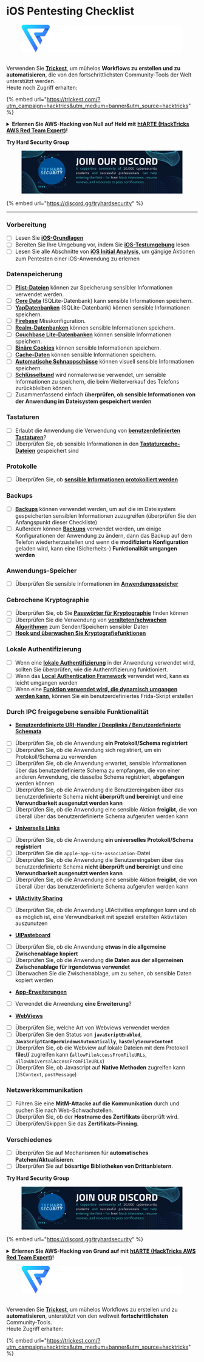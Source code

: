 # iOS Pentesting Checklist

<figure><img src="../.gitbook/assets/image (3) (1) (1) (1) (1) (1).png" alt=""><figcaption></figcaption></figure>

\
Verwenden Sie [**Trickest**](https://trickest.com/?utm_campaign=hacktrics&utm_medium=banner&utm_source=hacktricks), um mühelos **Workflows zu erstellen und zu automatisieren**, die von den fortschrittlichsten Community-Tools der Welt unterstützt werden.\
Heute noch Zugriff erhalten:

{% embed url="https://trickest.com/?utm_campaign=hacktrics&utm_medium=banner&utm_source=hacktricks" %}

<details>

<summary><strong>Erlernen Sie AWS-Hacking von Null auf Held mit</strong> <a href="https://training.hacktricks.xyz/courses/arte"><strong>htARTE (HackTricks AWS Red Team Expert)</strong></a><strong>!</strong></summary>

Andere Möglichkeiten, HackTricks zu unterstützen:

* Wenn Sie Ihr **Unternehmen in HackTricks beworben sehen möchten** oder **HackTricks im PDF-Format herunterladen möchten**, überprüfen Sie die [**ABONNEMENTPLÄNE**](https://github.com/sponsors/carlospolop)!
* Holen Sie sich das [**offizielle PEASS & HackTricks-Merchandise**](https://peass.creator-spring.com)
* Entdecken Sie [**The PEASS Family**](https://opensea.io/collection/the-peass-family), unsere Sammlung exklusiver [**NFTs**](https://opensea.io/collection/the-peass-family)
* **Treten Sie der** 💬 [**Discord-Gruppe**](https://discord.gg/hRep4RUj7f) oder der [**Telegramm-Gruppe**](https://t.me/peass) bei oder **folgen** Sie uns auf **Twitter** 🐦 [**@carlospolopm**](https://twitter.com/hacktricks_live)**.**
* **Teilen Sie Ihre Hacking-Tricks, indem Sie PRs an die** [**HackTricks**](https://github.com/carlospolop/hacktricks) und [**HackTricks Cloud**](https://github.com/carlospolop/hacktricks-cloud) Github-Repositorys einreichen.

</details>

**Try Hard Security Group**

<figure><img src="../.gitbook/assets/telegram-cloud-document-1-5159108904864449420.jpg" alt=""><figcaption></figcaption></figure>

{% embed url="https://discord.gg/tryhardsecurity" %}

***

### Vorbereitung

* [ ] Lesen Sie [**iOS-Grundlagen**](ios-pentesting/ios-basics.md)
* [ ] Bereiten Sie Ihre Umgebung vor, indem Sie [**iOS-Testumgebung**](ios-pentesting/ios-testing-environment.md) lesen
* [ ] Lesen Sie alle Abschnitte von [**iOS Initial Analysis**](ios-pentesting/#initial-analysis), um gängige Aktionen zum Pentesten einer iOS-Anwendung zu erlernen

### Datenspeicherung

* [ ] [**Plist-Dateien**](ios-pentesting/#plist) können zur Speicherung sensibler Informationen verwendet werden.
* [ ] [**Core Data**](ios-pentesting/#core-data) (SQLite-Datenbank) kann sensible Informationen speichern.
* [ ] [**YapDatenbanken**](ios-pentesting/#yapdatabase) (SQLite-Datenbank) können sensible Informationen speichern.
* [ ] [**Firebase**](ios-pentesting/#firebase-real-time-databases) Misskonfiguration.
* [ ] [**Realm-Datenbanken**](ios-pentesting/#realm-databases) können sensible Informationen speichern.
* [ ] [**Couchbase Lite-Datenbanken**](ios-pentesting/#couchbase-lite-databases) können sensible Informationen speichern.
* [ ] [**Binäre Cookies**](ios-pentesting/#cookies) können sensible Informationen speichern.
* [ ] [**Cache-Daten**](ios-pentesting/#cache) können sensible Informationen speichern.
* [ ] [**Automatische Schnappschüsse**](ios-pentesting/#snapshots) können visuell sensible Informationen speichern.
* [ ] [**Schlüsselbund**](ios-pentesting/#keychain) wird normalerweise verwendet, um sensible Informationen zu speichern, die beim Weiterverkauf des Telefons zurückbleiben können.
* [ ] Zusammenfassend einfach **überprüfen, ob sensible Informationen von der Anwendung im Dateisystem gespeichert werden**

### Tastaturen

* [ ] Erlaubt die Anwendung die Verwendung von [**benutzerdefinierten Tastaturen**](ios-pentesting/#custom-keyboards-keyboard-cache)?
* [ ] Überprüfen Sie, ob sensible Informationen in den [**Tastaturcache-Dateien**](ios-pentesting/#custom-keyboards-keyboard-cache) gespeichert sind

### **Protokolle**

* [ ] Überprüfen Sie, ob [**sensible Informationen protokolliert werden**](ios-pentesting/#logs)

### Backups

* [ ] [**Backups**](ios-pentesting/#backups) können verwendet werden, um auf die im Dateisystem gespeicherten sensiblen Informationen zuzugreifen (überprüfen Sie den Anfangspunkt dieser Checkliste)
* [ ] Außerdem können [**Backups**](ios-pentesting/#backups) verwendet werden, um einige Konfigurationen der Anwendung zu ändern, dann das Backup auf dem Telefon wiederherzustellen und wenn die **modifizierte Konfiguration** geladen wird, kann eine (Sicherheits-) **Funktionalität umgangen werden**

### **Anwendungs-Speicher**

* [ ] Überprüfen Sie sensible Informationen im [**Anwendungsspeicher**](ios-pentesting/#testing-memory-for-sensitive-data)

### **Gebrochene Kryptographie**

* [ ] Überprüfen Sie, ob Sie [**Passwörter für Kryptographie**](ios-pentesting/#broken-cryptography) finden können
* [ ] Überprüfen Sie die Verwendung von [**veralteten/schwachen Algorithmen**](ios-pentesting/#broken-cryptography) zum Senden/Speichern sensibler Daten
* [ ] [**Hook und überwachen Sie Kryptografiefunktionen**](ios-pentesting/#broken-cryptography)

### **Lokale Authentifizierung**

* [ ] Wenn eine [**lokale Authentifizierung**](ios-pentesting/#local-authentication) in der Anwendung verwendet wird, sollten Sie überprüfen, wie die Authentifizierung funktioniert.
* [ ] Wenn das [**Local Authentication Framework**](ios-pentesting/#local-authentication-framework) verwendet wird, kann es leicht umgangen werden
* [ ] Wenn eine [**Funktion verwendet wird, die dynamisch umgangen werden kann**](ios-pentesting/#local-authentication-using-keychain), können Sie ein benutzerdefiniertes Frida-Skript erstellen

### Durch IPC freigegebene sensible Funktionalität

* [**Benutzerdefinierte URI-Handler / Deeplinks / Benutzerdefinierte Schemata**](ios-pentesting/#custom-uri-handlers-deeplinks-custom-schemes)
* [ ] Überprüfen Sie, ob die Anwendung **ein Protokoll/Schema registriert**
* [ ] Überprüfen Sie, ob die Anwendung sich registriert, um ein Protokoll/Schema zu verwenden
* [ ] Überprüfen Sie, ob die Anwendung erwartet, sensible Informationen über das benutzerdefinierte Schema zu empfangen, die von einer anderen Anwendung, die dasselbe Schema registriert, **abgefangen** werden können
* [ ] Überprüfen Sie, ob die Anwendung die Benutzereingaben über das benutzerdefinierte Schema **nicht überprüft und bereinigt** und eine **Verwundbarkeit ausgenutzt werden kann**
* [ ] Überprüfen Sie, ob die Anwendung eine sensible Aktion **freigibt**, die von überall über das benutzerdefinierte Schema aufgerufen werden kann
* [**Universelle Links**](ios-pentesting/#universal-links)
* [ ] Überprüfen Sie, ob die Anwendung **ein universelles Protokoll/Schema registriert**
* [ ] Überprüfen Sie die `apple-app-site-association`-Datei
* [ ] Überprüfen Sie, ob die Anwendung die Benutzereingaben über das benutzerdefinierte Schema **nicht überprüft und bereinigt** und eine **Verwundbarkeit ausgenutzt werden kann**
* [ ] Überprüfen Sie, ob die Anwendung eine sensible Aktion **freigibt**, die von überall über das benutzerdefinierte Schema aufgerufen werden kann
* [**UIActivity Sharing**](ios-pentesting/ios-uiactivity-sharing.md)
* [ ] Überprüfen Sie, ob die Anwendung UIActivities empfangen kann und ob es möglich ist, eine Verwundbarkeit mit speziell erstellten Aktivitäten auszunutzen
* [**UIPasteboard**](ios-pentesting/ios-uipasteboard.md)
* [ ] Überprüfen Sie, ob die Anwendung **etwas in die allgemeine Zwischenablage kopiert**
* [ ] Überprüfen Sie, ob die Anwendung **die Daten aus der allgemeinen Zwischenablage für irgendetwas verwendet**
* [ ] Überwachen Sie die Zwischenablage, um zu sehen, ob sensible Daten kopiert werden
* [**App-Erweiterungen**](ios-pentesting/ios-app-extensions.md)
* [ ] Verwendet die Anwendung **eine Erweiterung**?
* [**WebViews**](ios-pentesting/ios-webviews.md)
* [ ] Überprüfen Sie, welche Art von Webviews verwendet werden
* [ ] Überprüfen Sie den Status von **`javaScriptEnabled`**, **`JavaScriptCanOpenWindowsAutomatically`**, **`hasOnlySecureContent`**
* [ ] Überprüfen Sie, ob die Webview auf lokale Dateien mit dem Protokoll **file://** zugreifen kann **(**`allowFileAccessFromFileURLs`, `allowUniversalAccessFromFileURLs`)
* [ ] Überprüfen Sie, ob Javascript auf **Native** **Methoden** zugreifen kann (`JSContext`, `postMessage`)
### Netzwerkkommunikation

* [ ] Führen Sie eine **MitM-Attacke auf die Kommunikation** durch und suchen Sie nach Web-Schwachstellen.
* [ ] Überprüfen Sie, ob der **Hostname des Zertifikats** überprüft wird.
* [ ] Überprüfen/Skippen Sie das **Zertifikats-Pinning**.

### **Verschiedenes**

* [ ] Überprüfen Sie auf Mechanismen für **automatisches Patchen/Aktualisieren**.
* [ ] Überprüfen Sie auf **bösartige Bibliotheken von Drittanbietern**.

**Try Hard Security Group**

<figure><img src="../.gitbook/assets/telegram-cloud-document-1-5159108904864449420.jpg" alt=""><figcaption></figcaption></figure>

{% embed url="https://discord.gg/tryhardsecurity" %}

<details>

<summary><strong>Erlernen Sie AWS-Hacking von Grund auf mit</strong> <a href="https://training.hacktricks.xyz/courses/arte"><strong>htARTE (HackTricks AWS Red Team Expert)</strong></a><strong>!</strong></summary>

Andere Möglichkeiten, HackTricks zu unterstützen:

* Wenn Sie Ihr **Unternehmen in HackTricks beworben sehen möchten** oder **HackTricks im PDF-Format herunterladen möchten**, überprüfen Sie die [**ABONNEMENTPLÄNE**](https://github.com/sponsors/carlospolop)!
* Holen Sie sich das [**offizielle PEASS & HackTricks-Merchandise**](https://peass.creator-spring.com)
* Entdecken Sie [**The PEASS Family**](https://opensea.io/collection/the-peass-family), unsere Sammlung exklusiver [**NFTs**](https://opensea.io/collection/the-peass-family)
* **Treten Sie der** 💬 [**Discord-Gruppe**](https://discord.gg/hRep4RUj7f) oder der [**Telegram-Gruppe**](https://t.me/peass) bei oder **folgen** Sie uns auf **Twitter** 🐦 [**@carlospolopm**](https://twitter.com/hacktricks_live)**.**
* **Teilen Sie Ihre Hacking-Tricks, indem Sie PRs an die** [**HackTricks**](https://github.com/carlospolop/hacktricks) und [**HackTricks Cloud**](https://github.com/carlospolop/hacktricks-cloud) GitHub-Repositories einreichen.

</details>

<figure><img src="../.gitbook/assets/image (3) (1) (1) (1) (1) (1).png" alt=""><figcaption></figcaption></figure>

\
Verwenden Sie [**Trickest**](https://trickest.com/?utm_campaign=hacktrics&utm_medium=banner&utm_source=hacktricks), um mühelos Workflows zu erstellen und zu **automatisieren**, unterstützt von den weltweit **fortschrittlichsten** Community-Tools.\
Heute Zugriff erhalten:

{% embed url="https://trickest.com/?utm_campaign=hacktrics&utm_medium=banner&utm_source=hacktricks" %}
